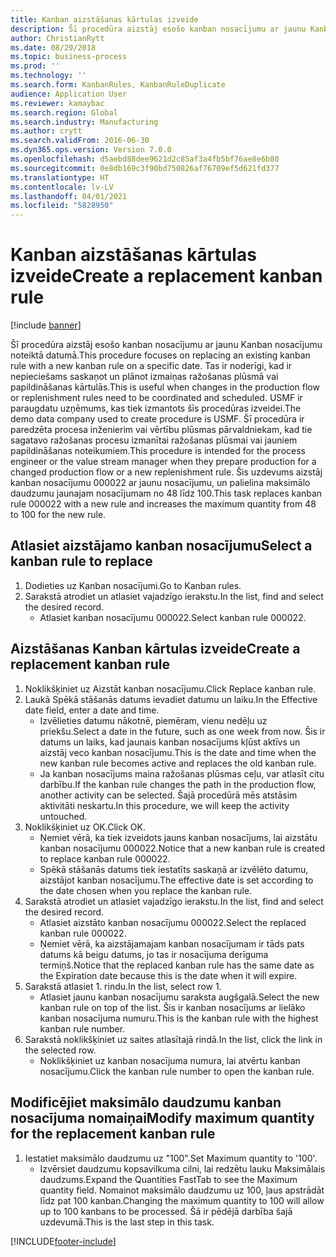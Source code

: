 ```yaml
---
title: Kanban aizstāšanas kārtulas izveide
description: Šī procedūra aizstāj esošo kanban nosacījumu ar jaunu Kanban nosacījumu noteiktā datumā.
author: ChristianRytt
ms.date: 08/29/2018
ms.topic: business-process
ms.prod: ''
ms.technology: ''
ms.search.form: KanbanRules, KanbanRuleDuplicate
audience: Application User
ms.reviewer: kamaybac
ms.search.region: Global
ms.search.industry: Manufacturing
ms.author: crytt
ms.search.validFrom: 2016-06-30
ms.dyn365.ops.version: Version 7.0.0
ms.openlocfilehash: d5aebd88dee9621d2c85af3a4fb5bf76ae8e6b80
ms.sourcegitcommit: 0e8db169c3f90bd750826af76709ef5d621fd377
ms.translationtype: HT
ms.contentlocale: lv-LV
ms.lasthandoff: 04/01/2021
ms.locfileid: "5828950"
---
```

# <a name="create-a-replacement-kanban-rule"></a><span data-ttu-id="eee98-103">Kanban aizstāšanas kārtulas izveide</span><span class="sxs-lookup"><span data-stu-id="eee98-103">Create a replacement kanban rule</span></span>

[!include [banner](../../includes/banner.md)]

<span data-ttu-id="eee98-104">Šī procedūra aizstāj esošo kanban nosacījumu ar jaunu Kanban nosacījumu noteiktā datumā.</span><span class="sxs-lookup"><span data-stu-id="eee98-104">This procedure focuses on replacing an existing kanban rule with a new kanban rule on a specific date.</span></span> <span data-ttu-id="eee98-105">Tas ir noderīgi, kad ir nepieciešams saskaņot un plānot izmaiņas ražošanas plūsmā vai papildināšanas kārtulās.</span><span class="sxs-lookup"><span data-stu-id="eee98-105">This is useful when changes in the production flow or replenishment rules need to be coordinated and scheduled.</span></span> <span data-ttu-id="eee98-106">USMF ir paraugdatu uzņēmums, kas tiek izmantots šīs procedūras izveidei.</span><span class="sxs-lookup"><span data-stu-id="eee98-106">The demo data company used to create procedure is USMF.</span></span> <span data-ttu-id="eee98-107">Šī procedūra ir paredzēta procesa inženierim vai vērtību plūsmas pārvaldniekam, kad tie sagatavo ražošanas procesu izmanītai ražošanas plūsmai vai jauniem papildināšanas noteikumiem.</span><span class="sxs-lookup"><span data-stu-id="eee98-107">This procedure is intended for the process engineer or the value stream manager when they prepare production for a changed production flow or a new replenishment rule.</span></span> <span data-ttu-id="eee98-108">Šis uzdevums aizstāj kanban nosacījumu 000022 ar jaunu nosacījumu, un palielina maksimālo daudzumu jaunajam nosacījumam no 48 līdz 100.</span><span class="sxs-lookup"><span data-stu-id="eee98-108">This task replaces kanban rule 000022 with a new rule and increases the maximum quantity from 48 to 100 for the new rule.</span></span>


## <a name="select-a-kanban-rule-to-replace"></a><span data-ttu-id="eee98-109">Atlasiet aizstājamo kanban nosacījumu</span><span class="sxs-lookup"><span data-stu-id="eee98-109">Select a kanban rule to replace</span></span>
1. <span data-ttu-id="eee98-110">Dodieties uz Kanban nosacījumi.</span><span class="sxs-lookup"><span data-stu-id="eee98-110">Go to Kanban rules.</span></span>
2. <span data-ttu-id="eee98-111">Sarakstā atrodiet un atlasiet vajadzīgo ierakstu.</span><span class="sxs-lookup"><span data-stu-id="eee98-111">In the list, find and select the desired record.</span></span>
    * <span data-ttu-id="eee98-112">Atlasiet kanban nosacījumu 000022.</span><span class="sxs-lookup"><span data-stu-id="eee98-112">Select kanban rule 000022.</span></span>  

## <a name="create-a-replacement-kanban-rule"></a><span data-ttu-id="eee98-113">Aizstāšanas Kanban kārtulas izveide</span><span class="sxs-lookup"><span data-stu-id="eee98-113">Create a replacement kanban rule</span></span>
1. <span data-ttu-id="eee98-114">Noklikšķiniet uz Aizstāt kanban nosacījumu.</span><span class="sxs-lookup"><span data-stu-id="eee98-114">Click Replace kanban rule.</span></span>
2. <span data-ttu-id="eee98-115">Laukā Spēkā stāšanās datums ievadiet datumu un laiku.</span><span class="sxs-lookup"><span data-stu-id="eee98-115">In the Effective date field, enter a date and time.</span></span>
    * <span data-ttu-id="eee98-116">Izvēlieties datumu nākotnē, piemēram, vienu nedēļu uz priekšu.</span><span class="sxs-lookup"><span data-stu-id="eee98-116">Select a date in the future, such as one week from now.</span></span> <span data-ttu-id="eee98-117">Šis ir datums un laiks, kad jaunais kanban nosacījums kļūst aktīvs un aizstāj veco kanban nosacījumu.</span><span class="sxs-lookup"><span data-stu-id="eee98-117">This is the date and time when the new kanban rule becomes active and replaces the old kanban rule.</span></span>  
    * <span data-ttu-id="eee98-118">Ja kanban nosacījums maina ražošanas plūsmas ceļu, var atlasīt citu darbību.</span><span class="sxs-lookup"><span data-stu-id="eee98-118">If the kanban rule changes the path in the production flow,  another activity can be selected.</span></span>  <span data-ttu-id="eee98-119">Šajā procedūrā mēs atstāsim aktivitāti neskartu.</span><span class="sxs-lookup"><span data-stu-id="eee98-119">In this procedure, we will keep the activity untouched.</span></span>  
3. <span data-ttu-id="eee98-120">Noklikšķiniet uz OK.</span><span class="sxs-lookup"><span data-stu-id="eee98-120">Click OK.</span></span>
    * <span data-ttu-id="eee98-121">Ņemiet vērā, ka tiek izveidots jauns kanban nosacījums, lai aizstātu kanban nosacījumu 000022.</span><span class="sxs-lookup"><span data-stu-id="eee98-121">Notice that a new kanban rule is created to replace kanban rule 000022.</span></span>  
    * <span data-ttu-id="eee98-122">Spēkā stāšanās datums tiek iestatīts saskaņā ar izvēlēto datumu, aizstājot kanban nosacījumu.</span><span class="sxs-lookup"><span data-stu-id="eee98-122">The effective date is set according to the date chosen when you replace the kanban rule.</span></span>  
4. <span data-ttu-id="eee98-123">Sarakstā atrodiet un atlasiet vajadzīgo ierakstu.</span><span class="sxs-lookup"><span data-stu-id="eee98-123">In the list, find and select the desired record.</span></span>
    * <span data-ttu-id="eee98-124">Atlasiet aizstāto kanban nosacījumu 000022.</span><span class="sxs-lookup"><span data-stu-id="eee98-124">Select the replaced kanban rule 000022.</span></span>  
    * <span data-ttu-id="eee98-125">Ņemiet vērā, ka aizstājamajam kanban nosacījumam ir tāds pats datums kā beigu datums, jo tas ir nosacījuma derīguma termiņš.</span><span class="sxs-lookup"><span data-stu-id="eee98-125">Notice that the replaced kanban rule has the same date as the Expiration date because this is the date when it will expire.</span></span>  
5. <span data-ttu-id="eee98-126">Sarakstā atlasiet 1. rindu.</span><span class="sxs-lookup"><span data-stu-id="eee98-126">In the list, select row 1.</span></span>
    * <span data-ttu-id="eee98-127">Atlasiet jaunu kanban nosacījumu saraksta augšgalā.</span><span class="sxs-lookup"><span data-stu-id="eee98-127">Select the new kanban rule on top of the list.</span></span> <span data-ttu-id="eee98-128">Šis ir kanban nosacījums ar lielāko kanban nosacījuma numuru.</span><span class="sxs-lookup"><span data-stu-id="eee98-128">This is the kanban rule with the highest kanban rule number.</span></span>  
6. <span data-ttu-id="eee98-129">Sarakstā noklikšķiniet uz saites atlasītajā rindā.</span><span class="sxs-lookup"><span data-stu-id="eee98-129">In the list, click the link in the selected row.</span></span>
    * <span data-ttu-id="eee98-130">Noklikšķiniet uz kanban nosacījuma numura, lai atvērtu kanban nosacījumu.</span><span class="sxs-lookup"><span data-stu-id="eee98-130">Click the kanban rule number to open the kanban rule.</span></span>  

## <a name="modify-maximum-quantity-for-the-replacement-kanban-rule"></a><span data-ttu-id="eee98-131">Modificējiet maksimālo daudzumu kanban nosacījuma nomaiņai</span><span class="sxs-lookup"><span data-stu-id="eee98-131">Modify maximum quantity for the replacement kanban rule</span></span>
1. <span data-ttu-id="eee98-132">Iestatiet maksimālo daudzumu uz "100".</span><span class="sxs-lookup"><span data-stu-id="eee98-132">Set Maximum quantity to '100'.</span></span>
    * <span data-ttu-id="eee98-133">Izvērsiet daudzumu kopsavilkuma cilni, lai redzētu lauku Maksimālais daudzums.</span><span class="sxs-lookup"><span data-stu-id="eee98-133">Expand the Quantities FastTab to see the Maximum quantity field.</span></span> <span data-ttu-id="eee98-134">Nomainot maksimālo daudzumu uz 100, ļaus apstrādāt līdz pat 100 kanban.</span><span class="sxs-lookup"><span data-stu-id="eee98-134">Changing the maximum quantity to 100 will allow up to 100 kanbans to be processed.</span></span>    <span data-ttu-id="eee98-135">Šā ir pēdējā darbība šajā uzdevumā.</span><span class="sxs-lookup"><span data-stu-id="eee98-135">This is the last step in this task.</span></span>  



[!INCLUDE[footer-include](../../../includes/footer-banner.md)]